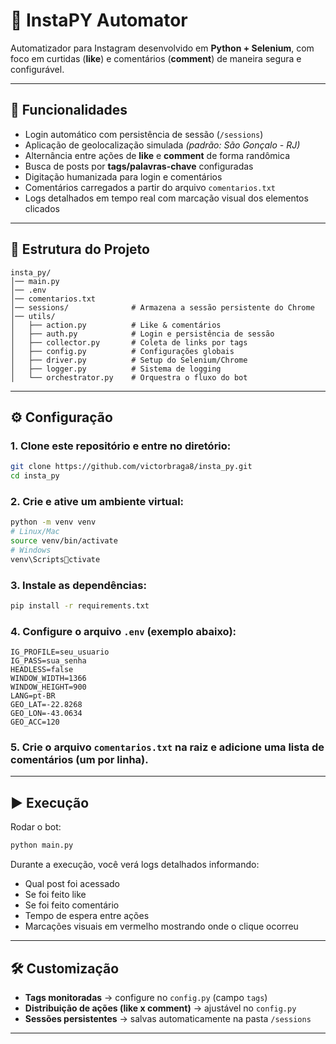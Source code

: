 # 🤖 InstaPY Automator

Automatizador para Instagram desenvolvido em **Python + Selenium**, com foco em curtidas (**like**) e comentários (**comment**) de maneira segura e configurável.

---

## 🚀 Funcionalidades

- Login automático com persistência de sessão (`/sessions`)  
- Aplicação de geolocalização simulada *(padrão: São Gonçalo - RJ)*  
- Alternância entre ações de **like** e **comment** de forma randômica  
- Busca de posts por **tags/palavras-chave** configuradas  
- Digitação humanizada para login e comentários  
- Comentários carregados a partir do arquivo `comentarios.txt`  
- Logs detalhados em tempo real com marcação visual dos elementos clicados  

---

## 📂 Estrutura do Projeto

```
insta_py/
│── main.py
│── .env
│── comentarios.txt
│── sessions/              # Armazena a sessão persistente do Chrome
│── utils/
│   ├── action.py          # Like & comentários
│   ├── auth.py            # Login e persistência de sessão
│   ├── collector.py       # Coleta de links por tags
│   ├── config.py          # Configurações globais
│   ├── driver.py          # Setup do Selenium/Chrome
│   ├── logger.py          # Sistema de logging
│   └── orchestrator.py    # Orquestra o fluxo do bot
```

---

## ⚙️ Configuração

### 1. Clone este repositório e entre no diretório:

```bash
git clone https://github.com/victorbraga8/insta_py.git
cd insta_py
```

### 2. Crie e ative um ambiente virtual:

```bash
python -m venv venv
# Linux/Mac
source venv/bin/activate
# Windows
venv\Scriptsctivate
```

### 3. Instale as dependências:

```bash
pip install -r requirements.txt
```

### 4. Configure o arquivo `.env` (exemplo abaixo):

```
IG_PROFILE=seu_usuario
IG_PASS=sua_senha
HEADLESS=false
WINDOW_WIDTH=1366
WINDOW_HEIGHT=900
LANG=pt-BR
GEO_LAT=-22.8268
GEO_LON=-43.0634
GEO_ACC=120
```

### 5. Crie o arquivo `comentarios.txt` na raiz e adicione uma lista de comentários (um por linha).

---

## ▶️ Execução

Rodar o bot:

```bash
python main.py
```

Durante a execução, você verá logs detalhados informando:

- Qual post foi acessado  
- Se foi feito like  
- Se foi feito comentário  
- Tempo de espera entre ações  
- Marcações visuais em vermelho mostrando onde o clique ocorreu  

---

## 🛠️ Customização

- **Tags monitoradas** → configure no `config.py` (campo `tags`)  
- **Distribuição de ações (like x comment)** → ajustável no `config.py`  
- **Sessões persistentes** → salvas automaticamente na pasta `/sessions`  

---
